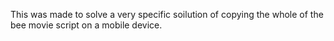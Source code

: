 This was made to solve a very specific soilution of copying the whole of the bee movie script on a mobile device.
